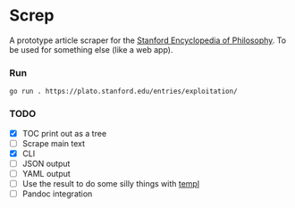# Screp
A prototype article scraper for the [Stanford Encyclopedia of Philosophy](https://plato.stanford.edu). To be used for something else (like a web app).

### Run
```
go run . https://plato.stanford.edu/entries/exploitation/
```

### TODO
- [x] TOC print out as a tree
- [ ] Scrape main text
- [x] CLI
- [ ] JSON output
- [ ] YAML output
- [ ] Use the result to do some silly things with [templ](https://templ.guide)
- [ ] Pandoc integration

